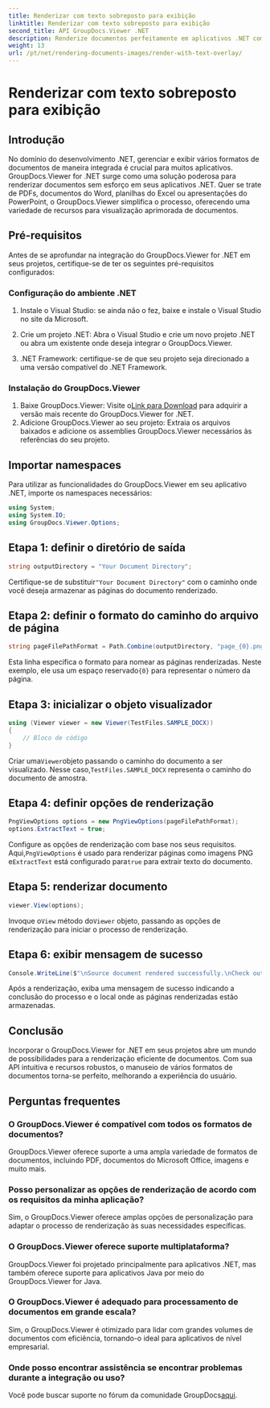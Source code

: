 ```yaml
---
title: Renderizar com texto sobreposto para exibição
linktitle: Renderizar com texto sobreposto para exibição
second_title: API GroupDocs.Viewer .NET
description: Renderize documentos perfeitamente em aplicativos .NET com GroupDocs.Viewer, suportando vários formatos para aprimorar a experiência do usuário.
weight: 13
url: /pt/net/rendering-documents-images/render-with-text-overlay/
---
```


# Renderizar com texto sobreposto para exibição

## Introdução
No domínio do desenvolvimento .NET, gerenciar e exibir vários formatos de documentos de maneira integrada é crucial para muitos aplicativos. GroupDocs.Viewer for .NET surge como uma solução poderosa para renderizar documentos sem esforço em seus aplicativos .NET. Quer se trate de PDFs, documentos do Word, planilhas do Excel ou apresentações do PowerPoint, o GroupDocs.Viewer simplifica o processo, oferecendo uma variedade de recursos para visualização aprimorada de documentos.
## Pré-requisitos
Antes de se aprofundar na integração do GroupDocs.Viewer for .NET em seus projetos, certifique-se de ter os seguintes pré-requisitos configurados:
### Configuração do ambiente .NET
1. Instale o Visual Studio: se ainda não o fez, baixe e instale o Visual Studio no site da Microsoft.
   
2. Crie um projeto .NET: Abra o Visual Studio e crie um novo projeto .NET ou abra um existente onde deseja integrar o GroupDocs.Viewer.
3. .NET Framework: certifique-se de que seu projeto seja direcionado a uma versão compatível do .NET Framework.
### Instalação do GroupDocs.Viewer
1.  Baixe GroupDocs.Viewer: Visite o[Link para Download](https://releases.groupdocs.com/viewer/net/) para adquirir a versão mais recente do GroupDocs.Viewer for .NET.
2. Adicione GroupDocs.Viewer ao seu projeto: Extraia os arquivos baixados e adicione os assemblies GroupDocs.Viewer necessários às referências do seu projeto.

## Importar namespaces
Para utilizar as funcionalidades do GroupDocs.Viewer em seu aplicativo .NET, importe os namespaces necessários:
```csharp
using System;
using System.IO;
using GroupDocs.Viewer.Options;
```

## Etapa 1: definir o diretório de saída
```csharp
string outputDirectory = "Your Document Directory";
```
 Certifique-se de substituir`"Your Document Directory"` com o caminho onde você deseja armazenar as páginas do documento renderizado.
## Etapa 2: definir o formato do caminho do arquivo de página
```csharp
string pageFilePathFormat = Path.Combine(outputDirectory, "page_{0}.png");
```
 Esta linha especifica o formato para nomear as páginas renderizadas. Neste exemplo, ele usa um espaço reservado`{0}` para representar o número da página.
## Etapa 3: inicializar o objeto visualizador
```csharp
using (Viewer viewer = new Viewer(TestFiles.SAMPLE_DOCX))
{
    // Bloco de código
}
```
 Criar uma`Viewer`objeto passando o caminho do documento a ser visualizado. Nesse caso,`TestFiles.SAMPLE_DOCX` representa o caminho do documento de amostra.
## Etapa 4: definir opções de renderização
```csharp
PngViewOptions options = new PngViewOptions(pageFilePathFormat);
options.ExtractText = true;
```
 Configure as opções de renderização com base nos seus requisitos. Aqui,`PngViewOptions` é usado para renderizar páginas como imagens PNG e`ExtractText` está configurado para`true` para extrair texto do documento.
## Etapa 5: renderizar documento
```csharp
viewer.View(options);
```
 Invoque o`View` método do`Viewer` objeto, passando as opções de renderização para iniciar o processo de renderização.
## Etapa 6: exibir mensagem de sucesso
```csharp
Console.WriteLine($"\nSource document rendered successfully.\nCheck output in {outputDirectory}.");
```
Após a renderização, exiba uma mensagem de sucesso indicando a conclusão do processo e o local onde as páginas renderizadas estão armazenadas.

## Conclusão
Incorporar o GroupDocs.Viewer for .NET em seus projetos abre um mundo de possibilidades para a renderização eficiente de documentos. Com sua API intuitiva e recursos robustos, o manuseio de vários formatos de documentos torna-se perfeito, melhorando a experiência do usuário.
## Perguntas frequentes
### O GroupDocs.Viewer é compatível com todos os formatos de documentos?
GroupDocs.Viewer oferece suporte a uma ampla variedade de formatos de documentos, incluindo PDF, documentos do Microsoft Office, imagens e muito mais.
### Posso personalizar as opções de renderização de acordo com os requisitos da minha aplicação?
Sim, o GroupDocs.Viewer oferece amplas opções de personalização para adaptar o processo de renderização às suas necessidades específicas.
### O GroupDocs.Viewer oferece suporte multiplataforma?
GroupDocs.Viewer foi projetado principalmente para aplicativos .NET, mas também oferece suporte para aplicativos Java por meio do GroupDocs.Viewer for Java.
### O GroupDocs.Viewer é adequado para processamento de documentos em grande escala?
Sim, o GroupDocs.Viewer é otimizado para lidar com grandes volumes de documentos com eficiência, tornando-o ideal para aplicativos de nível empresarial.
### Onde posso encontrar assistência se encontrar problemas durante a integração ou uso?
 Você pode buscar suporte no fórum da comunidade GroupDocs[aqui](https://forum.groupdocs.com/c/viewer/9).